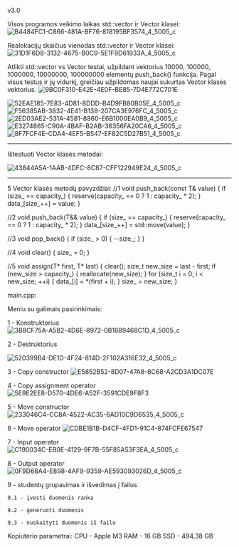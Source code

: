 v3.0

Visos programos veikimo laikas std::vector ir Vector klasei:
![B4484FC1-C866-481A-BF76-818195BF3574_4_5005_c](https://github.com/user-attachments/assets/93ba1edb-6cc6-4efc-914e-0424e7540a27)




Realokacijų skaičius vienodas std::vector ir Vector klasei:
![31D1F6D8-3132-4675-B0C9-5E1F9D61933A_4_5005_c](https://github.com/user-attachments/assets/fd514389-8109-4b25-92b7-52d82a512261)


Atlikti std::vector vs Vector testai, užpildant vektorius 10000, 100000, 1000000, 10000000, 100000000 elementų push_back() funkcija. Pagal visus testus ir jų vidurkį, greičiau užpildomas naujai sukurtas Vector klasės vektorius.
![9BC0F310-E42E-4E0F-BE85-7D4E772C701E](https://github.com/user-attachments/assets/1a076f90-51f0-493e-9b5b-043cdde4fd6c)



![52EAE185-7E83-4D81-8DDD-B4D9FB80B05E_4_5005_c](https://github.com/user-attachments/assets/b03ec4ae-8d34-4002-9fbe-d1f088ab8bfa)
![F56385AB-3832-4E41-B138-207CA3E976FC_4_5005_c](https://github.com/user-attachments/assets/2dbbb092-db73-4272-bd99-ed5c2fa72041)
![2ED03AE2-531A-4581-8860-E6B1000EA0B9_4_5005_c](https://github.com/user-attachments/assets/84b76fc7-c08c-4e01-b063-e08e697fb3cc)
![E3274865-C90A-4BAF-B2AB-36356FA20CA6_4_5005_c](https://github.com/user-attachments/assets/3c16b871-cb0d-474d-a71c-4ba95aba682f)
![8F7FCF4E-CDA4-4EF5-B547-EF82C5D27B51_4_5005_c](https://github.com/user-attachments/assets/3db5bd47-f7c2-4bdc-87fa-4c9857663136)


---------------------------------------------------------------------------
    
    
Ištestuoti Vector klasės metodai:

![43844A5A-1AAB-4DFC-8C87-CFF122949E24_4_5005_c](https://github.com/user-attachments/assets/58775fa6-c5a4-4c9e-8851-16457e49c5e8)
    

---------------------------------------------------------------------------


5 Vector klasės metodų pavyzdžiai:
//1
    void push_back(const T& value) {
        if (size_ == capacity_) {
            reserve(capacity_ == 0 ? 1 : capacity_ * 2);
        }
        data_[size_++] = value;
    }

//2
    void push_back(T&& value) {
        if (size_ == capacity_) {
            reserve(capacity_ == 0 ? 1 : capacity_ * 2);
        }
        data_[size_++] = std::move(value);
    }

//3
    void pop_back() {
        if (size_ > 0) {
            --size_;
        }
    }

//4
    void clear() {
        size_ = 0;
    }

//5
    void assign(T* first, T* last) {
        clear();
        size_t new_size = last - first;
        if (new_size > capacity_) {
            reallocate(new_size);
        }
        for (size_t i = 0; i < new_size; ++i) {
            data_[i] = *(first + i);
        }
        size_ = new_size;
    }






main.cpp:

Meniu su galimais pasirinkimais:

1 - Konstruktorius
![3B8CF75A-A5B2-4D6E-8972-0B1689468C1D_4_5005_c](https://github.com/user-attachments/assets/dbd6cc82-cbfc-49ea-a7f4-582cf5696087)

2 - Destruktorius

![520399B4-DE1D-4F24-814D-2F102A316E32_4_5005_c](https://github.com/user-attachments/assets/df130127-a27c-4d69-9233-fb02fb164072)

3 - Copy constructor
![E5852B52-8D07-47A8-8C68-A2CD3A1DC07E](https://github.com/user-attachments/assets/1a70ac2a-4a55-42ad-a1aa-c57cc08accca)

4 - Copy assignment operator
![5E9E2EE8-D570-4DE6-A52F-3591CDE9F8F3](https://github.com/user-attachments/assets/3ea4cbe6-4cb3-47b2-a501-415b22b1e411)

5 - Move constructor
![233046C4-CC8A-4522-AC35-6AD10C9D6535_4_5005_c](https://github.com/user-attachments/assets/d9c09ad9-8552-4180-9dfc-8da903cf4a13)

6 - Move operator
![CDBE1B1B-D4CF-4FD1-91C4-874FCFE67547](https://github.com/user-attachments/assets/26486863-5e90-493f-9c3a-8bfad9b1c13a)


7 - Input operator
![C190034C-EB0E-4129-9F7B-55F85A53F3EA_4_5005_c](https://github.com/user-attachments/assets/b6734531-06c4-47a2-a34c-653b5020d96a)


8 - Output operator
![0F9D68A4-E898-4AF9-9359-AE593093026D_4_5005_c](https://github.com/user-attachments/assets/4f092516-bef6-43d1-a042-1d0e76c8c949)

9 - studentų grupavimas ir išvedimas į failus

    9.1 - įvesti duomenis ranka
    
    9.2 - generuoti duomenis
    
    9.3 - nuskaityti duomenis iš failo







Kopiuterio parametrai:
CPU - Apple M3
RAM - 16 GB
SSD - 494,38 GB








